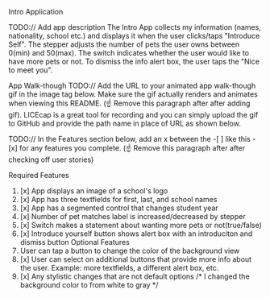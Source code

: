 
Intro Application

TODO:// Add app description
The Intro App collects my information (names, nationality, school etc.) and displays it when the user clicks/taps "Introduce Self". The stepper adjusts the number of pets the user owns between 0(min) and 50(max). The switch indicates whether the user would like to have more pets or not. To dismiss the info alert box, the user taps the "Nice to meet you".

App Walk-though
TODO:// Add the URL to your animated app walk-though gif in the image tag below. Make sure the gif actually renders and animates when viewing this README. (☝️ Remove this paragraph after after adding gif). LICEcap is a great tool for recording and you can simply upload the gif to GitHub and provide the path name in place of URL as shown below.

TODO:// In the Features section below, add an x between the -[ ] like this - [x] for any features you complete. (☝️ Remove this paragraph after after checking off user stories)

Required Features
1. [x] App displays an image of a school's logo
2. [x] App has three textfields for first, last, and school names
3. [x] App has a segmented control that changes student year
4. [x] Number of pet matches label is increased/decreased by stepper
5. [x] Switch makes a statement about wanting more pets or not(true/false)
6. [x] Introduce yourself button shows alert box with an introduciton and dismiss button
Optional Features
1. User can tap a button to change the color of the background view
3. [x] User can select on additional buttons that provide more info about the user. Example: more textfields, a different alert box, etc.
4. [x] Any stylistic changes that are not default options /* I changed the background color to from white to gray */
   
